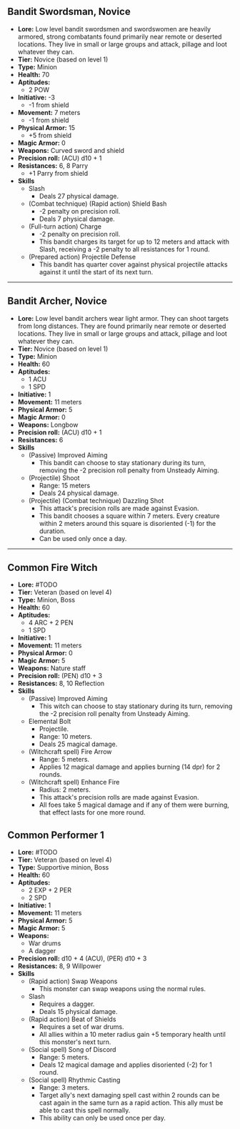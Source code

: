 ## Bandit Swordsman, Novice
+ **Lore:** Low level bandit swordsmen and swordswomen are heavily armored, strong combatants found primarily near remote or deserted locations. They live in small or large groups and attack, pillage and loot whatever they can. 
+ **Tier:** Novice (based on level 1) 
+ **Type:** Minion
+ **Health:** 70
+ **Aptitudes:** 
	+ 2 POW
+ **Initiative:** -3
	+ -1 from shield
+ **Movement:** 7 meters
	+ -1 from shield
+ **Physical Armor:** 15
	+ +5 from shield
+ **Magic Armor:** 0
+ **Weapons:** Curved sword and shield
+ **Precision roll:** (ACU) d10 + 1
+ **Resistances:** 6, 8 Parry
	+ +1 Parry from shield
+ **Skills**
	+ Slash
		+ Deals 27 physical damage.
	+ (Combat technique) (Rapid action) Shield Bash
		+ -2 penalty on precision roll.
		+ Deals 7 physical damage.
	+ (Full-turn action) Charge
		+ -2 penalty on precision roll.
		+ This bandit charges its target for up to 12 meters and attack with Slash, receiving a -2 penalty to all resistances for 1 round.
	+ (Prepared action) Projectile Defense
		+ This bandit has quarter cover against physical projectile attacks against it until the start of its next turn.

---
## Bandit Archer, Novice
+ **Lore:** Low level bandit archers wear light armor. They can shoot targets from long distances. They are found primarily near remote or deserted locations. They live in small or large groups and attack, pillage and loot whatever they can. 
+ **Tier:** Novice (based on level 1) 
+ **Type:** Minion
+ **Health:** 60
+ **Aptitudes:** 
	+ 1 ACU
	+ 1 SPD
+ **Initiative:** 1
+ **Movement:** 11 meters
+ **Physical Armor:** 5
+ **Magic Armor:** 0
+ **Weapons:** Longbow
+ **Precision roll:** (ACU) d10 + 1
+ **Resistances:** 6
+ **Skills**
	+ (Passive) Improved Aiming
		+ This bandit can choose to stay stationary during its turn, removing the -2 precision roll penalty from Unsteady Aiming.
	+ (Projectile) Shoot
		+ Range: 15 meters
		+ Deals 24 physical damage.
	+ (Projectile) (Combat technique) Dazzling Shot
		+ This attack's precision rolls are made against Evasion.
		+ This bandit chooses a square within 7 meters. Every creature within 2 meters around this square is disoriented (-1) for the duration.
		+ Can be used only once a day.

---
## Common Fire Witch
+ **Lore:** #TODO 
+ **Tier:** Veteran (based on level 4) 
+ **Type:** Minion, Boss
+ **Health:** 60
+ **Aptitudes:** 
	+ 4 ARC + 2 PEN
	+ 1 SPD
+ **Initiative:** 1
+ **Movement:** 11 meters
+ **Physical Armor:** 0
+ **Magic Armor:** 5
+ **Weapons:** Nature staff
+ **Precision roll:** (PEN) d10 + 3
+ **Resistances:** 8, 10 Reflection
+ **Skills**
	+ (Passive) Improved Aiming
		+ This witch can choose to stay stationary during its turn, removing the -2 precision roll penalty from Unsteady Aiming.
	+ Elemental Bolt
		+ Projectile.
		+ Range: 10 meters.
		+ Deals 25 magical damage.
	+ (Witchcraft spell) Fire Arrow
		+ Range: 5 meters.
		+ Applies 12 magical damage and applies burning (14 dpr) for 2 rounds.
	+ (Witchcraft spell) Enhance Fire
		+ Radius: 2 meters.
		+ This attack's precision rolls are made against Evasion.
		+ All foes take 5 magical damage and if any of them were burning, that effect lasts for one more round.

## Common Performer 1
+ **Lore:** #TODO 
+ **Tier:** Veteran (based on level 4) 
+ **Type:** Supportive minion, Boss
+ **Health:** 60
+ **Aptitudes:** 
	+ 2 EXP + 2 PER
	+ 2 SPD
+ **Initiative:** 1
+ **Movement:** 11 meters
+ **Physical Armor:** 5
+ **Magic Armor:** 5
+ **Weapons:** 
	+ War drums
	+ A dagger
+ **Precision roll:** d10 + 4 (ACU), (PER) d10 + 3
+ **Resistances:** 8, 9 Willpower
+ **Skills**
	+ (Rapid action) Swap Weapons
		+ This monster can swap weapons using the normal rules.
	+ Slash
		+ Requires a dagger.
		+ Deals 15 physical damage.
	+ (Rapid action) Beat of Shields
		+ Requires a set of war drums.
		+ All allies within a 10 meter radius gain +5 temporary health until this monster's next turn.
	+ (Social spell) Song of Discord
		+ Range: 5 meters.
		+ Deals 12 magical damage and applies disoriented (-2) for 1 round.
	+ (Social spell) Rhythmic Casting
		+ Range: 3 meters.
		+ Target ally's next damaging spell cast within 2 rounds can be cast again in the same turn as a rapid action. This ally must be able to cast this spell normally. 
		+ This ability can only be used once per day.